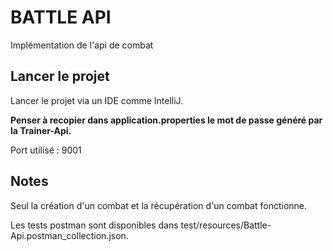 # BATTLE API

Implémentation de l'api de combat

## Lancer le projet

Lancer le projet via un IDE comme IntelliJ.

**Penser à recopier dans application.properties le mot de passe généré par la Trainer-Api.**

Port utilisé : 9001

## Notes
Seul la création d'un combat et la récupération d'un combat fonctionne.

Les tests postman sont disponibles dans test/resources/Battle-Api.postman_collection.json.